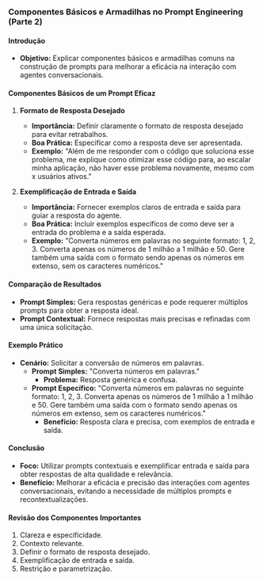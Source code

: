 ### Componentes Básicos e Armadilhas no Prompt Engineering (Parte 2)

#### Introdução

- **Objetivo:** Explicar componentes básicos e armadilhas comuns na construção de prompts para melhorar a eficácia na interação com agentes conversacionais.

#### Componentes Básicos de um Prompt Eficaz

1. **Formato de Resposta Desejado**

   - **Importância:** Definir claramente o formato de resposta desejado para evitar retrabalhos.
   - **Boa Prática:** Especificar como a resposta deve ser apresentada.
   - **Exemplo:** "Além de me responder com o código que soluciona esse problema, me explique como otimizar esse código para, ao escalar minha aplicação, não haver esse problema novamente, mesmo com x usuários ativos."

2. **Exemplificação de Entrada e Saída**
   - **Importância:** Fornecer exemplos claros de entrada e saída para guiar a resposta do agente.
   - **Boa Prática:** Incluir exemplos específicos de como deve ser a entrada do problema e a saída esperada.
   - **Exemplo:** "Converta números em palavras no seguinte formato: 1, 2, 3. Converta apenas os números de 1 milhão a 1 milhão e 50. Gere também uma saída com o formato sendo apenas os números em extenso, sem os caracteres numéricos."

#### Comparação de Resultados

- **Prompt Simples:** Gera respostas genéricas e pode requerer múltiplos prompts para obter a resposta ideal.
- **Prompt Contextual:** Fornece respostas mais precisas e refinadas com uma única solicitação.

#### Exemplo Prático

- **Cenário:** Solicitar a conversão de números em palavras.
  - **Prompt Simples:** "Converta números em palavras."
    - **Problema:** Resposta genérica e confusa.
  - **Prompt Específico:** "Converta números em palavras no seguinte formato: 1, 2, 3. Converta apenas os números de 1 milhão a 1 milhão e 50. Gere também uma saída com o formato sendo apenas os números em extenso, sem os caracteres numéricos."
    - **Benefício:** Resposta clara e precisa, com exemplos de entrada e saída.

#### Conclusão

- **Foco:** Utilizar prompts contextuais e exemplificar entrada e saída para obter respostas de alta qualidade e relevância.
- **Benefício:** Melhorar a eficácia e precisão das interações com agentes conversacionais, evitando a necessidade de múltiplos prompts e recontextualizações.

#### Revisão dos Componentes Importantes

1. Clareza e especificidade.
2. Contexto relevante.
3. Definir o formato de resposta desejado.
4. Exemplificação de entrada e saída.
5. Restrição e parametrização.
